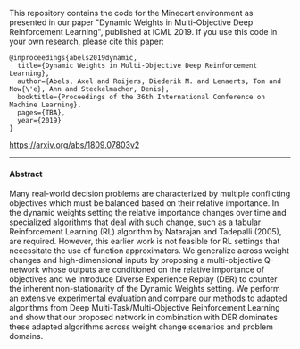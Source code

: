 This repository contains the code for the Minecart environment as presented in our paper "Dynamic Weights in Multi-Objective Deep Reinforcement Learning", published at ICML 2019. If you use this code in your own research, please cite this paper:

```
@inproceedings{abels2019dynamic,
  title={Dynamic Weights in Multi-Objective Deep Reinforcement Learning},
  author={Abels, Axel and Roijers, Diederik M. and Lenaerts, Tom and Now{\'e}, Ann and Steckelmacher, Denis},
  booktitle={Proceedings of the 36th International Conference on Machine Learning},
  pages={TBA},
  year={2019}
}
```

https://arxiv.org/abs/1809.07803v2

---------------------------------------
#### Abstract
Many real-world decision problems are characterized by multiple conflicting objectives which must be balanced based on their relative importance. In the dynamic weights setting the relative importance changes over time and specialized algorithms that deal with such change, such as a tabular Reinforcement Learning (RL) algorithm by Natarajan and Tadepalli (2005), are required. However, this earlier work is not feasible for RL settings that necessitate the use of function approximators. We generalize across weight changes and high-dimensional inputs by proposing a multi-objective Q-network whose outputs are conditioned on the relative importance of objectives and we introduce Diverse Experience Replay (DER) to counter the inherent non-stationarity of the Dynamic Weights setting. We perform an extensive experimental evaluation and compare our methods to adapted algorithms from Deep Multi-Task/Multi-Objective Reinforcement Learning and show that our proposed network in combination with DER dominates these adapted algorithms across weight change scenarios and problem domains.
